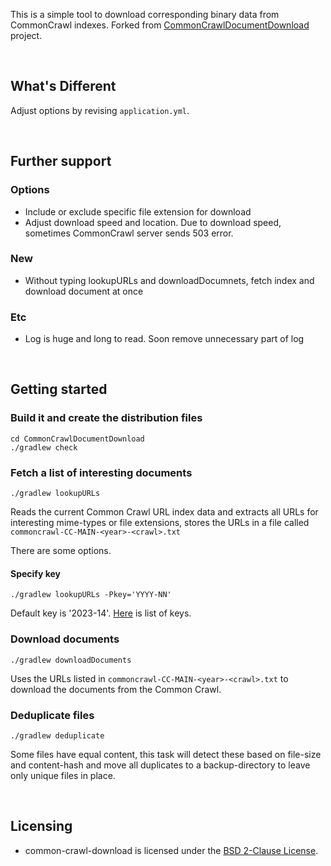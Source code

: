 
This is a simple tool to download corresponding binary data from CommonCrawl indexes. Forked from [CommonCrawlDocumentDownload](https://github.com/centic9/CommonCrawlDocumentDownload) project.

<br>

## What's Different
Adjust options by revising `application.yml`. 

<br>

## Further support
### Options
- Include or exclude specific file extension for download
- Adjust download speed and location. Due to download speed, sometimes CommonCrawl server sends 503 error. 

### New
- Without typing lookupURLs and downloadDocumnets, fetch index and download document at once

### Etc
- Log is huge and long to read. Soon remove unnecessary part of log

<br>

## Getting started

### Build it and create the distribution files

    cd CommonCrawlDocumentDownload
    ./gradlew check

### Fetch a list of interesting documents

    ./gradlew lookupURLs
    
Reads the current Common Crawl URL index data and extracts all URLs for 
interesting mime-types or file extensions, stores the URLs in a file 
called `commoncrawl-CC-MAIN-<year>-<crawl>.txt`

There are some options. 

#### Specify key

    ./gradlew lookupURLs -Pkey='YYYY-NN'

Default key is '2023-14'. [Here](https://index.commoncrawl.org/) is list of keys.
        
### Download documents

    ./gradlew downloadDocuments

Uses the URLs listed in `commoncrawl-CC-MAIN-<year>-<crawl>.txt` to 
download the documents from the Common Crawl.

### Deduplicate files

    ./gradlew deduplicate

Some files have equal content, this task will detect these based on file-size
and content-hash and move all duplicates to a backup-directory to leave only
unique files in place.

<br>

## Licensing

* common-crawl-download is licensed under the [BSD 2-Clause License].

[BSD 2-Clause License]: https://www.opensource.org/licenses/bsd-license.php

